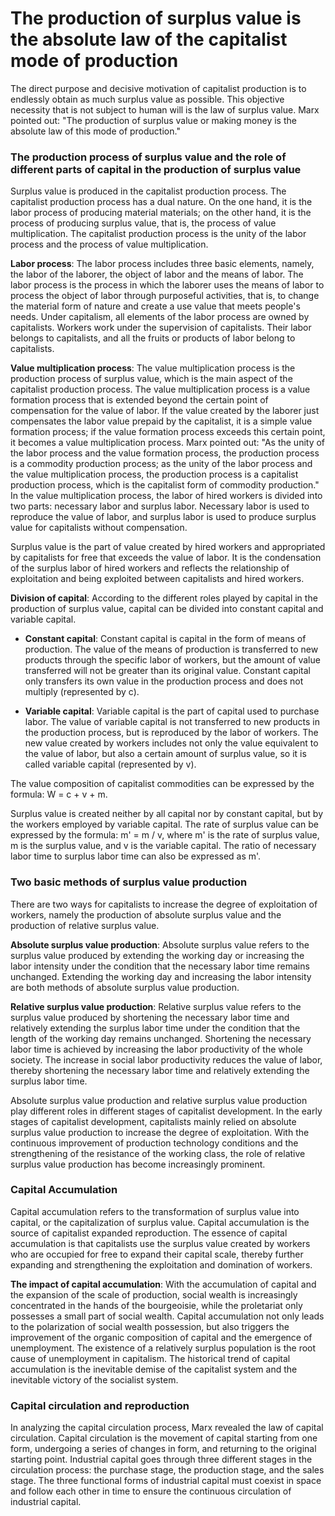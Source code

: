 # The production of surplus value is the absolute law of the capitalist mode of production

The direct purpose and decisive motivation of capitalist production is to endlessly obtain as much surplus value as possible. This objective necessity that is not subject to human will is the law of surplus value. Marx pointed out: "The production of surplus value or making money is the absolute law of this mode of production."

### The production process of surplus value and the role of different parts of capital in the production of surplus value

Surplus value is produced in the capitalist production process. The capitalist production process has a dual nature. On the one hand, it is the labor process of producing material materials; on the other hand, it is the process of producing surplus value, that is, the process of value multiplication. The capitalist production process is the unity of the labor process and the process of value multiplication.

**Labor process**: The labor process includes three basic elements, namely, the labor of the laborer, the object of labor and the means of labor. The labor process is the process in which the laborer uses the means of labor to process the object of labor through purposeful activities, that is, to change the material form of nature and create a use value that meets people's needs. Under capitalism, all elements of the labor process are owned by capitalists. Workers work under the supervision of capitalists. Their labor belongs to capitalists, and all the fruits or products of labor belong to capitalists.

**Value multiplication process**: The value multiplication process is the production process of surplus value, which is the main aspect of the capitalist production process. The value multiplication process is a value formation process that is extended beyond the certain point of compensation for the value of labor. If the value created by the laborer just compensates the labor value prepaid by the capitalist, it is a simple value formation process; if the value formation process exceeds this certain point, it becomes a value multiplication process. Marx pointed out: "As the unity of the labor process and the value formation process, the production process is a commodity production process; as the unity of the labor process and the value multiplication process, the production process is a capitalist production process, which is the capitalist form of commodity production." In the value multiplication process, the labor of hired workers is divided into two parts: necessary labor and surplus labor. Necessary labor is used to reproduce the value of labor, and surplus labor is used to produce surplus value for capitalists without compensation.

Surplus value is the part of value created by hired workers and appropriated by capitalists for free that exceeds the value of labor. It is the condensation of the surplus labor of hired workers and reflects the relationship of exploitation and being exploited between capitalists and hired workers.

**Division of capital**: According to the different roles played by capital in the production of surplus value, capital can be divided into constant capital and variable capital.

- **Constant capital**: Constant capital is capital in the form of means of production. The value of the means of production is transferred to new products through the specific labor of workers, but the amount of value transferred will not be greater than its original value. Constant capital only transfers its own value in the production process and does not multiply (represented by c).

- **Variable capital**: Variable capital is the part of capital used to purchase labor. The value of variable capital is not transferred to new products in the production process, but is reproduced by the labor of workers. The new value created by workers includes not only the value equivalent to the value of labor, but also a certain amount of surplus value, so it is called variable capital (represented by v).

The value composition of capitalist commodities can be expressed by the formula: W = c + v + m.

Surplus value is created neither by all capital nor by constant capital, but by the workers employed by variable capital. The rate of surplus value can be expressed by the formula: m' = m / v, where m' is the rate of surplus value, m is the surplus value, and v is the variable capital. The ratio of necessary labor time to surplus labor time can also be expressed as m'.

### Two basic methods of surplus value production

There are two ways for capitalists to increase the degree of exploitation of workers, namely the production of absolute surplus value and the production of relative surplus value.

**Absolute surplus value production**: Absolute surplus value refers to the surplus value produced by extending the working day or increasing the labor intensity under the condition that the necessary labor time remains unchanged. Extending the working day and increasing the labor intensity are both methods of absolute surplus value production.

**Relative surplus value production**: Relative surplus value refers to the surplus value produced by shortening the necessary labor time and relatively extending the surplus labor time under the condition that the length of the working day remains unchanged. Shortening the necessary labor time is achieved by increasing the labor productivity of the whole society. The increase in social labor productivity reduces the value of labor, thereby shortening the necessary labor time and relatively extending the surplus labor time.

Absolute surplus value production and relative surplus value production play different roles in different stages of capitalist development. In the early stages of capitalist development, capitalists mainly relied on absolute surplus value production to increase the degree of exploitation. With the continuous improvement of production technology conditions and the strengthening of the resistance of the working class, the role of relative surplus value production has become increasingly prominent.

### Capital Accumulation

Capital accumulation refers to the transformation of surplus value into capital, or the capitalization of surplus value. Capital accumulation is the source of capitalist expanded reproduction. The essence of capital accumulation is that capitalists use the surplus value created by workers who are occupied for free to expand their capital scale, thereby further expanding and strengthening the exploitation and domination of workers.

**The impact of capital accumulation**: With the accumulation of capital and the expansion of the scale of production, social wealth is increasingly concentrated in the hands of the bourgeoisie, while the proletariat only possesses a small part of social wealth. Capital accumulation not only leads to the polarization of social wealth possession, but also triggers the improvement of the organic composition of capital and the emergence of unemployment. The existence of a relatively surplus population is the root cause of unemployment in capitalism. The historical trend of capital accumulation is the inevitable demise of the capitalist system and the inevitable victory of the socialist system.

### Capital circulation and reproduction

In analyzing the capital circulation process, Marx revealed the law of capital circulation. Capital circulation is the movement of capital starting from one form, undergoing a series of changes in form, and returning to the original starting point. Industrial capital goes through three different stages in the circulation process: the purchase stage, the production stage, and the sales stage. The three functional forms of industrial capital must coexist in space and follow each other in time to ensure the continuous circulation of industrial capital.